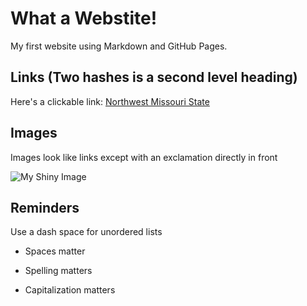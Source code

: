 # What a Webstite! 

My first website using Markdown and GitHub Pages.

## Links (Two hashes is a second level heading)

Here's a clickable link: [Northwest Missouri State](https://www.nwmissouri.edu/)

## Images

Images look like links except with an exclamation directly in front

![My Shiny Image](https://raw.githubusercontent.com/denisecase/pyshiny-penguins-dashboard-express/main/images/LocalAppRunning.JPG)

## Reminders

Use a dash space for unordered lists

- Spaces matter

- Spelling matters

- Capitalization matters
